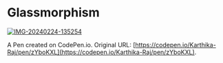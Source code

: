 # Glassmorphism

<a href="https://ibb.co/nPvzKfr"><img src="https://i.ibb.co/bbZzGL1/IMG-20240224-135254.jpg" alt="IMG-20240224-135254" border="0"></a><br />

A Pen created on CodePen.io. Original URL: [https://codepen.io/Karthika-Raj/pen/zYboKXL](https://codepen.io/Karthika-Raj/pen/zYboKXL).



